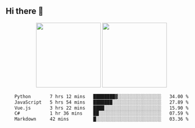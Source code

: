 ## Hi there 👋
<div align="center">
<span>  </span>
<img height="170px" src="https://github-readme-stats.vercel.app/api?username=bigQY&show_icons=true&count_private==true&v=2" /><span>        </span><img height="170px" src="https://github-readme-stats.vercel.app/api/top-langs/?username=bigQY&layout=compact&langs_count=8&v=2" />
<span>  </span>
</div>
<div align="center">

<!--START_SECTION:waka-->

```txt
Python       7 hrs 12 mins   ████████▓░░░░░░░░░░░░░░░░   34.00 %
JavaScript   5 hrs 54 mins   ███████░░░░░░░░░░░░░░░░░░   27.89 %
Vue.js       3 hrs 22 mins   ████░░░░░░░░░░░░░░░░░░░░░   15.90 %
C#           1 hr 36 mins    ██░░░░░░░░░░░░░░░░░░░░░░░   07.59 %
Markdown     42 mins         █░░░░░░░░░░░░░░░░░░░░░░░░   03.36 %
```

<!--END_SECTION:waka-->
</div>

